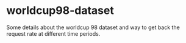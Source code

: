 # worldcup98-dataset
 Some details about the worldcup 98 dataset and way to get back the request rate at different time periods.
